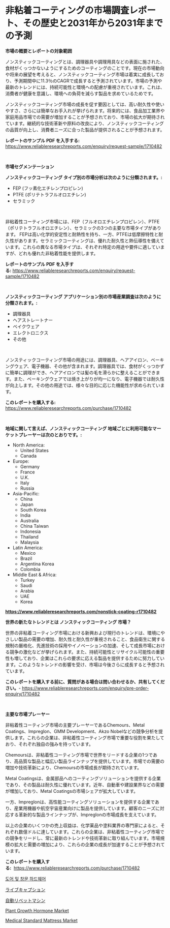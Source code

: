 <p><h1>非粘着コーティングの市場調査レポート、その歴史と2031年から2031年までの予測</h1></p><p><strong>市場の概要とレポートの対象範囲</strong></p>
<p><p>ノンスティックコーティングとは、調理器具や調理用具などの表面に施された、食材がくっつかないようにするためのコーティングのことです。現在の市場動向や将来の展望を考えると、ノンスティックコーティング市場は着実に成長しており、予測期間中に11.3％のCAGRで成長すると予測されています。市場の予測や最新のトレンドには、持続可能性と環境への配慮が重視されています。これは、消費者が健康を意識し、環境への負荷を減らす製品を求めているためです。</p><p>ノンスティックコーティング市場の成長を促す要因としては、高い耐久性や使いやすさ、さらには簡単なお手入れが挙げられます。将来的には、食品加工業界や家庭用品市場での需要が増加することが予想されており、市場の拡大が期待されています。継続的な技術革新や原料の改良により、ノンスティックコーティングの品質が向上し、消費者ニーズに合った製品が提供されることが予想されます。</p></p>
<p><strong>レポートのサンプル PDF を入手する:</strong> <a href="https://www.reliableresearchreports.com/enquiry/request-sample/1710482">https://www.reliableresearchreports.com/enquiry/request-sample/1710482</a></p>
<p>&nbsp;</p>
<p><strong>市場セグメンテーション</strong></p>
<p><strong>ノンスティックコーティング タイプ別の市場分析は次のように分類されます。:</strong></p>
<p><ul><li>FEP (フッ素化エチレンプロピレン)</li><li>PTFE (ポリテトラフルオロエチレン)</li><li>セラミック</li></ul></p>
<p>&nbsp;</p>
<p><p>非粘着性コーティング市場には、FEP（フルオロエチレンプロピレン）、PTFE（ポリテトラフルオロエチレン）、セラミックの3つの主要な市場タイプがあります。 FEPは高い化学的安定性と耐熱性を持ち、一方、PTFEは低摩擦特性と耐久性があります。セラミックコーティングは、優れた耐久性と熱伝導性を備えています。これらの異なる市場タイプは、それぞれ特定の用途や要件に適していますが、どれも優れた非粘着性能を提供します。</p></p>
<p><strong>レポートのサンプル PDF を入手する:</strong>&nbsp;<a href="https://www.reliableresearchreports.com/enquiry/request-sample/1710482">https://www.reliableresearchreports.com/enquiry/request-sample/1710482</a></p>
<p>&nbsp;</p>
<p><strong> ノンスティックコーティング アプリケーション別の市場産業調査は次のように分類されます。:</strong></p>
<p><ul><li>調理器具</li><li>ヘアストレートナー</li><li>ベイクウェア</li><li>エレクトロニクス</li><li>その他</li></ul></p>
<p>&nbsp;</p>
<p><p>ノンスティックコーティング市場の用途には、調理器具、ヘアアイロン、ベーキングウェア、電子機器、その他が含まれます。調理器具では、食材がくっつかずに簡単に調理ができ、ヘアアイロンでは髪の毛を滑らかに整えることができます。また、ベーキングウェアでは焼き上がりが均一になり、電子機器では耐久性が向上します。その他の用途では、様々な目的に応じた機能性が求められています。</p></p>
<p><strong>このレポートを購入する:</strong>&nbsp; <a href="https://www.reliableresearchreports.com/purchase/1710482">https://www.reliableresearchreports.com/purchase/1710482</a></p>
<p>&nbsp;</p>
<p><strong>地域に関して言えば、ノンスティックコーティング 地域ごとに利用可能なマーケットプレーヤーは次のとおりです。:</strong></p>
<p><ul>
    <li>
        North America:
        <ul>
            <li>United States</li>
            <li>Canada</li>
        </ul>
    </li>
    <li>
        Europe:
        <ul>
            <li>Germany</li>
            <li>France</li>
            <li>U.K.</li>
            <li>Italy</li>
            <li>Russia</li>
        </ul>
    </li>
    <li>
        Asia-Pacific:
        <ul>
            <li>China</li>
            <li>Japan</li>
            <li>South Korea</li>
            <li>India</li>
            <li>Australia</li>
            <li>China Taiwan</li>
            <li>Indonesia</li>
            <li>Thailand</li>
            <li>Malaysia</li>
        </ul>
    </li>
    <li>
        Latin America:
        <ul>
            <li>Mexico</li>
            <li>Brazil</li>
            <li>Argentina Korea</li>
            <li>Colombia</li>
        </ul>
    </li>
    <li>
        Middle East & Africa:
        <ul>
            <li>Turkey</li>
            <li>Saudi</li>
            <li>Arabia</li>
            <li>UAE</li>
            <li>Korea</li>
        </ul>
    </li>
    </ul></p>
<p><strong><a href="https://www.reliableresearchreports.com/nonstick-coating-r1710482">https://www.reliableresearchreports.com/nonstick-coating-r1710482</a></strong>&nbsp;</p>
<p><strong>世界の新たなトレンドとは ノンスティックコーティング 市場？</strong></p>
<p><p>世界の非粘着コーティング市場における新興および現行のトレンドは、環境にやさしい製品の需要の増加、耐久性と耐久性が重視されること、食品衛生に関する規制の厳格化、先進技術の採用やイノベーションの加速、そして成長市場における競争の激化などが挙げられます。また、持続可能性とリサイクル可能性の重要性も増しており、企業はこれらの要求に応える製品を提供するために努力しています。このようなトレンドの影響を受け、市場は今後さらに成長すると予想されています。</p></p>
<p><strong>このレポートを購入する前に、質問がある場合は問い合わせるか、共有してください。</strong>- <a href="https://www.reliableresearchreports.com/enquiry/pre-order-enquiry/1710482">https://www.reliableresearchreports.com/enquiry/pre-order-enquiry/1710482</a></p>
<p>&nbsp;</p>
<p><strong>主要な市場プレーヤー</strong></p>
<p><p>非粘着性コーティング市場の主要プレーヤーであるChemours、Metal Coatings、Impreglon、GMM Development、Akzo Nobelなどの競争分析を提供します。これらの企業は、非粘着性コーティング市場で重要な役割を果たしており、それぞれ独自の強みを持っています。</p><p>Chemoursは、非粘着性コーティング市場で世界をリードする企業の1つであり、高品質な製品と幅広い製品ラインナップを提供しています。市場での需要の増加や技術革新により、Chemoursの市場成長が期待されています。</p><p>Metal Coatingsは、金属部品へのコーティングソリューションを提供する企業であり、その製品は耐久性に優れています。近年、自動車や建設業界などの需要が増加しており、Metal Coatingsの市場シェアが拡大しています。</p><p>一方、Impreglonは、高性能コーティングソリューションを提供する企業であり、産業用機器や航空宇宙産業向けに製品を提供しています。顧客のニーズに対応する革新的な製品ラインナップが、Impreglonの市場成長を支えています。</p><p>以上の企業のいくつかの売上収益は、化学薬品や塗料業界の専門家によると、それぞれ数億ドルに達しています。これらの企業は、非粘着性コーティング市場での競争をリードし、常に最新のトレンドや技術革新に取り組んでいます。市場規模の拡大と需要の増加により、これらの企業の成長が加速することが予想されています。</p></p>
<p><strong>このレポートを購入する:</strong>&nbsp;&nbsp;<a href="https://www.reliableresearchreports.com/purchase/1710482">https://www.reliableresearchreports.com/purchase/1710482</a></p>
<p><p><a href="https://medium.com/@jesseperry626/%EB%AC%B8%EA%B3%BC-%EC%B0%BD%EB%AC%B8-%ED%95%98%EB%93%9C%EC%9B%A8%EC%96%B4-%EC%8B%9C%EC%9E%A5%EC%9D%80-%EC%8B%9C%EC%9E%A5-%EC%A0%90%EC%9C%A0%EC%9C%A8-%EC%8B%9C%EC%9E%A5-%ED%8A%B8%EB%9E%9C%EB%93%9C-%EB%B0%8F-%EC%8B%9C%EC%9E%A5-%EC%84%B1%EC%9E%A5%EC%97%90-%EA%B4%80%ED%95%9C-%EC%A0%95%EB%B3%B4%EB%A5%BC-%EC%A0%9C%EA%B3%B5%ED%95%A9%EB%8B%88%EB%8B%A4-1a7ddeb06089">도어 및 창문 하드웨어</a></p><p><a href="https://github.com/moulafa/Market-Research-Report-List-1/blob/main/683081529758.md">ライブキャプション</a></p><p><a href="https://medium.com/@demarcuskuhlman/%E8%87%AA%E5%8B%95%E3%83%AA%E3%83%99%E3%83%83%E3%83%86%E3%82%A3%E3%83%B3%E3%82%B0%E6%A9%9F%E5%B8%82%E5%A0%B4-2031%E5%B9%B4%E3%81%BE%E3%81%A7%E3%81%AE%E6%88%90%E5%8A%9F%E3%81%99%E3%82%8B%E3%83%93%E3%82%B8%E3%83%8D%E3%82%B9%E6%88%A6%E7%95%A5%E3%81%AE%E9%8D%B5-21da7c05f392">自動リベットマシン</a></p><p><a href="https://issuu.com/reportprime-2/docs/plant-growth-hormone-market-size-2030.pptx">Plant Growth Hormone Market</a></p><p><a href="https://www.linkedin.com/pulse/medical-standard-mattress-market-analysis-its-cagr-segmentation-ug6se?trackingId=y0Tn3h3ERHKFSx2wSkeJ%2Fg%3D%3D">Medical Standard Mattress Market</a></p></p>
